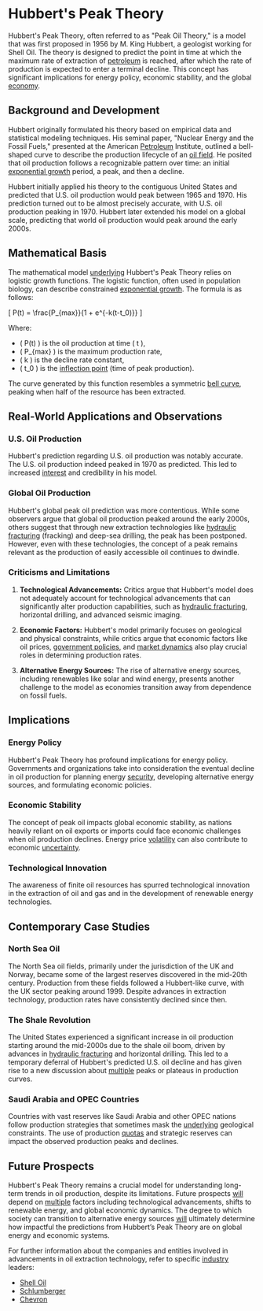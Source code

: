 # Hubbert's Peak Theory

Hubbert's Peak Theory, often referred to as "Peak Oil Theory," is a model that was first proposed in 1956 by M. King Hubbert, a geologist working for Shell Oil. The theory is designed to predict the point in time at which the maximum rate of extraction of [petroleum](../p/petroleum.md) is reached, after which the rate of production is expected to enter a terminal decline. This concept has significant implications for energy policy, economic stability, and the global [economy](../e/economy.md).

## Background and Development

Hubbert originally formulated his theory based on empirical data and statistical modeling techniques. His seminal paper, "Nuclear Energy and the Fossil Fuels," presented at the American [Petroleum](../p/petroleum.md) Institute, outlined a bell-shaped curve to describe the production lifecycle of an [oil field](../o/oil_field.md). He posited that oil production follows a recognizable pattern over time: an initial [exponential growth](../e/exponential_growth.md) period, a peak, and then a decline.

Hubbert initially applied his theory to the contiguous United States and predicted that U.S. oil production would peak between 1965 and 1970. His prediction turned out to be almost precisely accurate, with U.S. oil production peaking in 1970. Hubbert later extended his model on a global scale, predicting that world oil production would peak around the early 2000s.

## Mathematical Basis

The mathematical model [underlying](../u/underlying.md) Hubbert's Peak Theory relies on logistic growth functions. The logistic function, often used in population biology, can describe constrained [exponential growth](../e/exponential_growth.md). The formula is as follows:

\[ P(t) = \frac{P_{max}}{1 + e^{-k(t-t_0)}} \]

Where:
- \( P(t) \) is the oil production at time \( t \),
- \( P_{max} \) is the maximum production rate,
- \( k \) is the decline rate constant,
- \( t_0 \) is the [inflection point](../i/inflection_point.md) (time of peak production).

The curve generated by this function resembles a symmetric [bell curve](../b/bell_curve.md), peaking when half of the resource has been extracted.

## Real-World Applications and Observations

### U.S. Oil Production

Hubbert's prediction regarding U.S. oil production was notably accurate. The U.S. oil production indeed peaked in 1970 as predicted. This led to increased [interest](../i/interest.md) and credibility in his model.

### Global Oil Production

Hubbert's global peak oil prediction was more contentious. While some observers argue that global oil production peaked around the early 2000s, others suggest that through new extraction technologies like [hydraulic fracturing](../h/hydraulic_fracturing.md) (fracking) and deep-sea drilling, the peak has been postponed. However, even with these technologies, the concept of a peak remains relevant as the production of easily accessible oil continues to dwindle.

### Criticisms and Limitations

1. **Technological Advancements:**
   Critics argue that Hubbert's model does not adequately account for technological advancements that can significantly alter production capabilities, such as [hydraulic fracturing](../h/hydraulic_fracturing.md), horizontal drilling, and advanced seismic imaging.

2. **Economic Factors:**
   Hubbert's model primarily focuses on geological and physical constraints, while critics argue that economic factors like oil prices, [government policies](../g/government_policies_in_trading.md), and [market dynamics](../m/market_dynamics.md) also play crucial roles in determining production rates.

3. **Alternative Energy Sources:**
   The rise of alternative energy sources, including renewables like solar and wind energy, presents another challenge to the model as economies transition away from dependence on fossil fuels.

## Implications

### Energy Policy

Hubbert's Peak Theory has profound implications for energy policy. Governments and organizations take into consideration the eventual decline in oil production for planning energy [security](../s/security.md), developing alternative energy sources, and formulating economic policies.

### Economic Stability

The concept of peak oil impacts global economic stability, as nations heavily reliant on oil exports or imports could face economic challenges when oil production declines. Energy price [volatility](../v/volatility.md) can also contribute to economic [uncertainty](../u/uncertainty_in_trading.md).

### Technological Innovation

The awareness of finite oil resources has spurred technological innovation in the extraction of oil and gas and in the development of renewable energy technologies.

## Contemporary Case Studies

### North Sea Oil

The North Sea oil fields, primarily under the jurisdiction of the UK and Norway, became some of the largest reserves discovered in the mid-20th century. Production from these fields followed a Hubbert-like curve, with the UK sector peaking around 1999. Despite advances in extraction technology, production rates have consistently declined since then.

### The Shale Revolution

The United States experienced a significant increase in oil production starting around the mid-2000s due to the shale oil boom, driven by advances in [hydraulic fracturing](../h/hydraulic_fracturing.md) and horizontal drilling. This led to a temporary deferral of Hubbert's predicted U.S. oil decline and has given rise to a new discussion about [multiple](../m/multiple.md) peaks or plateaus in production curves.

### Saudi Arabia and OPEC Countries

Countries with vast reserves like Saudi Arabia and other OPEC nations follow production strategies that sometimes mask the [underlying](../u/underlying.md) geological constraints. The use of production [quotas](../q/quota.md) and strategic reserves can impact the observed production peaks and declines.

## Future Prospects

Hubbert's Peak Theory remains a crucial model for understanding long-term trends in oil production, despite its limitations. Future prospects [will](../w/will.md) depend on [multiple](../m/multiple.md) factors including technological advancements, shifts to renewable energy, and global economic dynamics. The degree to which society can transition to alternative energy sources [will](../w/will.md) ultimately determine how impactful the predictions from Hubbert’s Peak Theory are on global energy and economic systems.

For further information about the companies and entities involved in advancements in oil extraction technology, refer to specific [industry](../i/industry.md) leaders:

- [Shell Oil](https://www.shell.com/)
- [Schlumberger](https://www.slb.com/)
- [Chevron](https://www.chevron.com/)